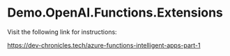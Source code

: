 # Demo.OpenAI.Functions.Extensions


Visit the following link for instructions:

https://dev-chronicles.tech/azure-functions-intelligent-apps-part-1
